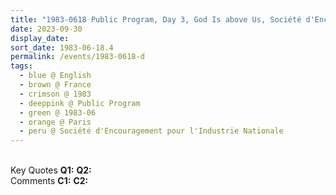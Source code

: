 ```yaml
---
title: "1983-0618 Public Program, Day 3, God Is above Us, Société d'Encouragement pour l'Industrie Nationale, 4 Place St. Germain des Prés, 6th Arrondissement, Paris, France"
date: 2023-09-30
display_date: 
sort_date: 1983-06-18.4
permalink: /events/1983-0618-d
tags:
  - blue @ English
  - brown @ France
  - crimson @ 1983
  - deeppink @ Public Program
  - green @ 1983-06
  - orange @ Paris
  - peru @ Société d'Encouragement pour l'Industrie Nationale
---
```


<br>

<wave-list>
  <list-title color="DarkSeaGreen" width="55">Key Quotes</list-title>
  <list-item color="BlanchedAlmond" width="280"><b>Q1:</b> <i></i></list-item>
  <list-item color="Lavender" width="280"><b>Q2:</b> <i></i></list-item>
</wave-list>

<br>

<wave-list>
  <list-title color="DarkSeaGreen" width="55">Comments</list-title>
  <list-item color="BlanchedAlmond" width="280"><b>C1:</b> <i></i></list-item>
  <list-item color="Lavender" width="280"><b>C2:</b> <i></i></list-item>
</wave-list>
